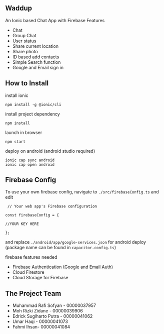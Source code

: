 ## Waddup
An Ionic based Chat App with Firebase
Features

 - Chat
 - Group Chat
 - User status
 - Share current location
 - Share photo
 - ID based add contacts
 - Simple Search function
 - Google and Email sign in

## How to Install

install ionic
    
    npm install -g @ionic/cli
install project dependency
    
    npm install
    
   
launch in browser

    npm start
deploy on android (android studio required)

    ionic cap sync android
    ionic cap open android


## Firebase Config
To use your own firebase config, navigate to `./src/firebaseConfig.ts` and edit

 

     // Your web app's Firebase configuration
    
    const firebaseConfig = {
    
    //YOUR KEY HERE
    
    };

and replace `./android/app/google-services.json` for android deploy (package name can be found in `capacitor.config.ts`)

firebase features needed

 - Firebase Authentication (Google and Email Auth)
 - Cloud Firestore
 - Cloud Storage for Firebase

## The Project Team

 - Muhammad Rafi Sofyan - 00000037957
 - Moh Rizki Zidane - 00000039906
 - Edrick Sugiharto Putra  - 00000041062
 - Umar Haqi  - 00000041073
 - Fahmi Ihsan- 00000041084